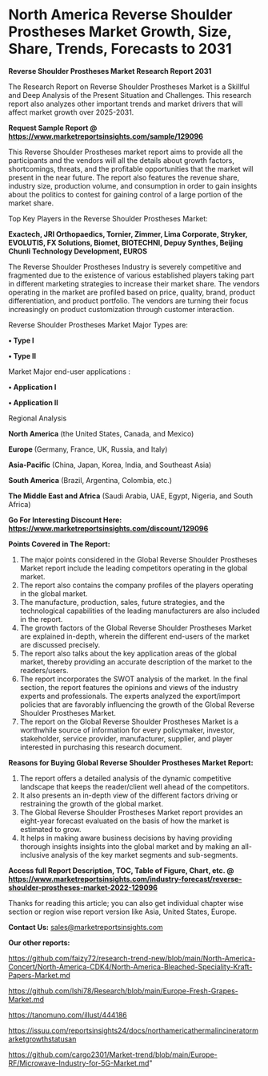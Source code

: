 # North America Reverse Shoulder Prostheses Market Growth, Size, Share, Trends, Forecasts to 2031

<strong>Reverse Shoulder Prostheses Market Research Report 2031</strong>

The Research Report on Reverse Shoulder Prostheses Market is a Skillful and Deep Analysis of the Present Situation and Challenges. This research report also analyzes other important trends and market drivers that will affect market growth over 2025-2031.

<strong>Request Sample Report @ <a href=https://www.marketreportsinsights.com/sample/129096>https://www.marketreportsinsights.com/sample/129096</a></strong>

This Reverse Shoulder Prostheses market report aims to provide all the participants and the vendors will all the details about growth factors, shortcomings, threats, and the profitable opportunities that the market will present in the near future. The report also features the revenue share, industry size, production volume, and consumption in order to gain insights about the politics to contest for gaining control of a large portion of the market share.

Top Key Players in the Reverse Shoulder Prostheses Market:

<strong>Exactech, JRI Orthopaedics, Tornier, Zimmer, Lima Corporate, Stryker, EVOLUTIS, FX Solutions, Biomet, BIOTECHNI, Depuy Synthes, Beijing Chunli Technology Development, EUROS</strong>

The Reverse Shoulder Prostheses Industry is severely competitive and fragmented due to the existence of various established players taking part in different marketing strategies to increase their market share. The vendors operating in the market are profiled based on price, quality, brand, product differentiation, and product portfolio. The vendors are turning their focus increasingly on product customization through customer interaction.

Reverse Shoulder Prostheses Market Major Types are:

<strong>• Type I

• Type II</strong>

Market Major end-user applications :

<strong>• Application I

• Application II</strong>

Regional Analysis

</u><strong><b>North America</b></strong> (the United States, Canada, and Mexico)

<strong><b>Europe </b></strong>(Germany, France, UK, Russia, and Italy)

<strong><b>Asia-Pacific</b></strong> (China, Japan, Korea, India, and Southeast Asia)

<strong><b>South America</b></strong> (Brazil, Argentina, Colombia, etc.)

<strong><b>The Middle East and Africa</b></strong> (Saudi Arabia, UAE, Egypt, Nigeria, and South Africa)

<strong>Go For Interesting Discount Here: <a href=https://www.marketreportsinsights.com/discount/129096>https://www.marketreportsinsights.com/discount/129096</a></strong>

<strong>Points Covered in The Report:</strong>
<ol>
  <li>The major points considered in the Global Reverse Shoulder Prostheses Market report include the leading competitors operating in the global market.</li>
  <li>The report also contains the company profiles of the players operating in the global market.</li>
  <li>The manufacture, production, sales, future strategies, and the technological capabilities of the leading manufacturers are also included in the report.</li>
  <li>The growth factors of the Global Reverse Shoulder Prostheses Market are explained in-depth, wherein the different end-users of the market are discussed precisely.</li>
  <li>The report also talks about the key application areas of the global market, thereby providing an accurate description of the market to the readers/users.</li>
  <li>The report incorporates the SWOT analysis of the market. In the final section, the report features the opinions and views of the industry experts and professionals. The experts analyzed the export/import policies that are favorably influencing the growth of the Global Reverse Shoulder Prostheses Market.</li>
  <li>The report on the Global Reverse Shoulder Prostheses Market is a worthwhile source of information for every policymaker, investor, stakeholder, service provider, manufacturer, supplier, and player interested in purchasing this research document.</li>
</ol>
<strong>Reasons for Buying Global Reverse Shoulder Prostheses Market Report:</strong>

<ol>
  <li>The report offers a detailed analysis of the dynamic competitive landscape that keeps the reader/client well ahead of the competitors.</li>
  <li>It also presents an in-depth view of the different factors driving or restraining the growth of the global market.</li>
  <li>The Global Reverse Shoulder Prostheses Market report provides an eight-year forecast evaluated on the basis of how the market is estimated to grow.</li>
  <li>It helps in making aware business decisions by having providing thorough insights insights into the global market and by making an all-inclusive analysis of the key market segments and sub-segments.</li>
</ol>
<strong>Access full Report Description, TOC, Table of Figure, Chart, etc. @ <a href=https://www.marketreportsinsights.com/industry-forecast/reverse-shoulder-prostheses-market-2022-129096>https://www.marketreportsinsights.com/industry-forecast/reverse-shoulder-prostheses-market-2022-129096</a></strong>


Thanks for reading this article; you can also get individual chapter wise section or region wise report version like Asia, United States, Europe.

<strong>Contact Us:</strong>
sales@marketreportsinsights.com

<strong>Our other reports:</strong>

<a href=https://github.com/faizy72/research-trend-new/blob/main/North-America-Concert/North-America-CDK4/North-America-Bleached-Speciality-Kraft-Papers-Market.md>https://github.com/faizy72/research-trend-new/blob/main/North-America-Concert/North-America-CDK4/North-America-Bleached-Speciality-Kraft-Papers-Market.md</a>

<a href=https://github.com/Ishi78/Research/blob/main/Europe-Fresh-Grapes-Market.md>https://github.com/Ishi78/Research/blob/main/Europe-Fresh-Grapes-Market.md</a>

<a href=https://tanomuno.com/illust/444186>https://tanomuno.com/illust/444186</a>

<a href=https://issuu.com/reportsinsights24/docs/northamericathermalincineratormarketgrowthstatusan>https://issuu.com/reportsinsights24/docs/northamericathermalincineratormarketgrowthstatusan</a>

<a href=https://github.com/cargo2301/Market-trend/blob/main/Europe-RF/Microwave-Industry-for-5G-Market.md>https://github.com/cargo2301/Market-trend/blob/main/Europe-RF/Microwave-Industry-for-5G-Market.md</a>"
